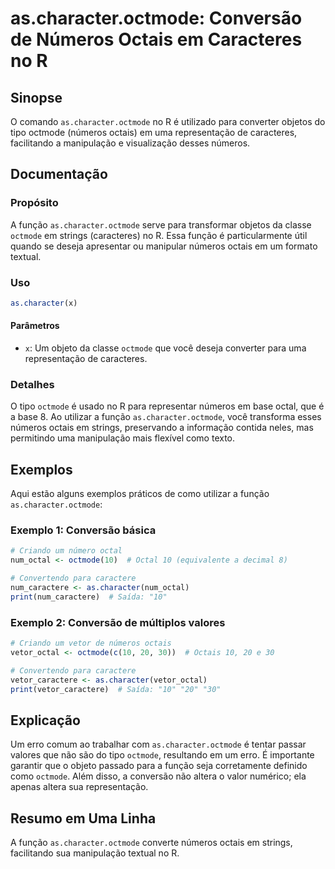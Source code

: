 <!--
Meta Description: # as.character.octmode: Conversão de Números Octais em Caracteres no R ## Sinopse O comando `as.character.octmode` no R é utilizado para converter obj...
Meta Keywords: octmode, character, números, octais, para
-->

# as.character.octmode: Conversão de Números Octais em Caracteres no R

## Sinopse
O comando `as.character.octmode` no R é utilizado para converter objetos do tipo octmode (números octais) em uma representação de caracteres, facilitando a manipulação e visualização desses números.

## Documentação
### Propósito
A função `as.character.octmode` serve para transformar objetos da classe `octmode` em strings (caracteres) no R. Essa função é particularmente útil quando se deseja apresentar ou manipular números octais em um formato textual.

### Uso
```R
as.character(x)
```

#### Parâmetros
- `x`: Um objeto da classe `octmode` que você deseja converter para uma representação de caracteres.

### Detalhes
O tipo `octmode` é usado no R para representar números em base octal, que é a base 8. Ao utilizar a função `as.character.octmode`, você transforma esses números octais em strings, preservando a informação contida neles, mas permitindo uma manipulação mais flexível como texto.

## Exemplos
Aqui estão alguns exemplos práticos de como utilizar a função `as.character.octmode`:

### Exemplo 1: Conversão básica
```R
# Criando um número octal
num_octal <- octmode(10)  # Octal 10 (equivalente a decimal 8)

# Convertendo para caractere
num_caractere <- as.character(num_octal)
print(num_caractere)  # Saída: "10"
```

### Exemplo 2: Conversão de múltiplos valores
```R
# Criando um vetor de números octais
vetor_octal <- octmode(c(10, 20, 30))  # Octais 10, 20 e 30

# Convertendo para caractere
vetor_caractere <- as.character(vetor_octal)
print(vetor_caractere)  # Saída: "10" "20" "30"
```

## Explicação
Um erro comum ao trabalhar com `as.character.octmode` é tentar passar valores que não são do tipo `octmode`, resultando em um erro. É importante garantir que o objeto passado para a função seja corretamente definido como `octmode`. Além disso, a conversão não altera o valor numérico; ela apenas altera sua representação.

## Resumo em Uma Linha
A função `as.character.octmode` converte números octais em strings, facilitando sua manipulação textual no R.